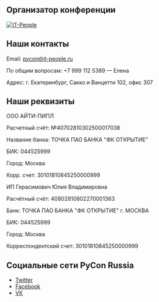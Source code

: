 ## Организатор конференции
[![IT-People](https://img-fotki.yandex.ru/get/176331/121639917.103/0_180a79_f89b8c60_orig)](http://www.it-people.ru/)

## Наши контакты
Email: [pycon@it-people.ru](mailto:pycon@it-people.ru)

По общим вопросам: +7 999 112 5389 — Елена

Адрес: г. Екатеринбург, Сакко и Ванцетти 102, офис 307

## Наши реквизиты
ООО АЙТИ-ПИПЛ

Расчетный счёт: №40702810302500017038

Название банка: ТОЧКА ПАО БАНКА "ФК ОТКРЫТИЕ"

БИК: 044525999

Город: Москва

Корр. счет: 30101810845250000999


ИП Герасимович Юлия Владимировна

Расчётный счёт: 40802810802270001363

Банк: ТОЧКА ПАО БАНКА "ФК ОТКРЫТИЕ" г. МОСКВА

БИК: 044525999

Город: Москва

Корреспондентский счет: 30101810845250000999

## Социальные сети PyCon Russia
- [Twitter](https://twitter.com/PyConRu)
- [Facebook](https://www.facebook.com/ruPycon)
- [VK](http://vk.com/pyconru)
